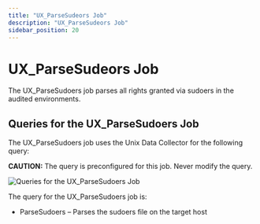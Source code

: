 ```yaml
---
title: "UX_ParseSudeors Job"
description: "UX_ParseSudeors Job"
sidebar_position: 20
---
```


# UX_ParseSudeors Job

The UX_ParseSudoers job parses all rights granted via sudoers in the audited environments.

## Queries for the UX_ParseSudoers Job

The UX_ParseSudoers job uses the Unix Data Collector for the following query:

**CAUTION:** The query is preconfigured for this job. Never modify the query.

![Queries for the UX_ParseSudoers Job](/img/product_docs/accessanalyzer/12.0/solutions/unix/privilegedaccess/sudoers/collection/parsesudoersquery.webp)

The query for the UX_ParseSudoers job is:

- ParseSudoers – Parses the sudoers file on the target host
